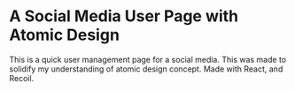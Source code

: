 # A Social Media User Page with Atomic Design
This is a quick user management page for a social media. This was made to solidify my understanding of atomic design concept. Made with React, and Recoil.
